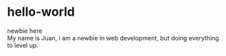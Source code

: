 # hello-world
newbie here <br>
My name is Juan, i am a newbie in web development, but doing everything to level up.
